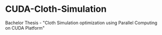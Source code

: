 # CUDA-Cloth-Simulation
Bachelor Thesis - "Cloth Simulation optimization using Parallel Computing on CUDA Platform"
